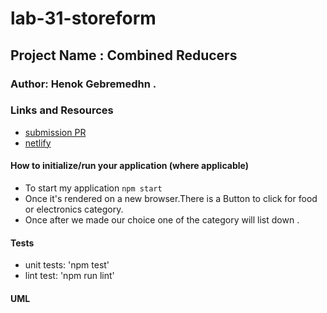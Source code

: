 # lab-31-storeform
## Project Name : Combined Reducers

### Author: Henok Gebremedhn .

### Links and Resources


- [submission PR](https://github.com/henok-401-javascript/lab-31-storeform/pull/1)
- [netlify](lab-31-combined-reducers.netlify.app)



#### How to initialize/run your application (where applicable)

- To start my application `npm start` 
- Once it's rendered on a new browser.There is a Button to click for food or electronics category.
- Once after we made our choice one of the category will list down . 

 

#### Tests

- unit tests: 'npm test'
- lint test: 'npm run lint'

#### UML
